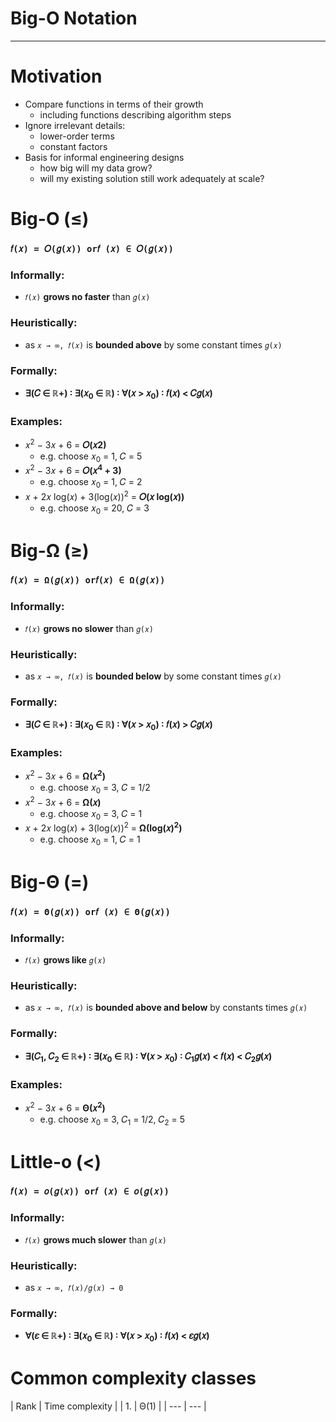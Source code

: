 # Big-O Notation

---

# Motivation
- Compare functions in terms of their growth
  - including functions describing algorithm steps
- Ignore irrelevant details:
  - lower-order terms
  - constant factors
- Basis for informal engineering designs
  - how big will my data grow?
  - will my existing solution still work adequately at scale?

# Big-O (≤)
### `𝑓(𝑥) = 𝑂(𝑔(𝑥)) or𝑓 (𝑥) ∈ 𝑂(𝑔(𝑥))`

### Informally:
- `𝑓(𝑥)` **grows no faster** than `𝑔(𝑥)`

### Heuristically:
- as `𝑥 → ∞, 𝑓(𝑥)` is **bounded above** by some constant times `𝑔(𝑥)`

### Formally:
- **∃(𝐶 ∈ ℝ+) ∶ ∃(𝑥<sub>0</sub> ∈ ℝ) ∶ ∀(𝑥 > 𝑥<sub>0</sub>) ∶ 𝑓(𝑥) < 𝐶𝑔(𝑥)**

### Examples:
- 𝑥<sup>2</sup> − 3𝑥 + 6 = **𝑂(𝑥2)**
  - e.g. choose 𝑥<sub>0</sub> = 1, 𝐶 = 5
- 𝑥<sup>2</sup> − 3𝑥 + 6 = **𝑂(𝑥<sup>4</sup> + 3)**
  - e.g. choose 𝑥<sub>0</sub> = 1, 𝐶 = 2
- 𝑥 + 2𝑥 log(𝑥) + 3(log(𝑥))<sup>2</sup> = **𝑂(𝑥 log(𝑥))**
  - e.g. choose 𝑥<sub>0</sub> = 20, 𝐶 = 3

# Big-Ω (≥)
### `𝑓(𝑥) = Ω(𝑔(𝑥)) or𝑓(𝑥) ∈ Ω(𝑔(𝑥))`

### Informally:
- `𝑓(𝑥)` **grows no slower** than `𝑔(𝑥)`

### Heuristically:
- as `𝑥 → ∞, 𝑓(𝑥)` is **bounded below** by some constant times `𝑔(𝑥)`

### Formally:
- **∃(𝐶 ∈ ℝ+) ∶ ∃(𝑥<sub>0</sub> ∈ ℝ) ∶ ∀(𝑥 > 𝑥<sub>0</sub>) ∶ 𝑓(𝑥) > 𝐶𝑔(𝑥)**

### Examples:
- 𝑥<sup>2</sup> − 3𝑥 + 6 = **Ω(𝑥<sup>2</sup>)**
  - e.g. choose 𝑥<sub>0</sub> = 3, 𝐶 = 1/2
- 𝑥<sup>2</sup> − 3𝑥 + 6 = **Ω(𝑥)**
  - e.g. choose 𝑥<sub>0</sub> = 3, 𝐶 = 1
- 𝑥 + 2𝑥 log(𝑥) + 3(log(𝑥))<sup>2</sup> = **Ω(log(𝑥)<sup>2</sup>)**
  - e.g. choose 𝑥<sub>0</sub> = 1, 𝐶 = 1

# Big-Θ (=)
### `𝑓(𝑥) = Θ(𝑔(𝑥)) or𝑓 (𝑥) ∈ Θ(𝑔(𝑥))`

### Informally:
- `𝑓(𝑥)` **grows like** `𝑔(𝑥)`

### Heuristically:
- as `𝑥 → ∞, 𝑓(𝑥)` is **bounded above and below** by constants times `𝑔(𝑥)`

### Formally:
- **∃(𝐶<sub>1</sub>, 𝐶<sub>2</sub> ∈ ℝ+) ∶ ∃(𝑥<sub>0</sub> ∈ ℝ) ∶ ∀(𝑥 > 𝑥<sub>0</sub>) ∶ 𝐶<sub>1</sub>𝑔(𝑥) < 𝑓(𝑥) < 𝐶<sub>2</sub>𝑔(𝑥)**

### Examples:
- 𝑥<sup>2</sup> − 3𝑥 + 6 = **Θ(𝑥<sup>2</sup>)**
  - e.g. choose 𝑥<sub>0</sub> = 3, 𝐶<sub>1</sub> = 1/2, 𝐶<sub>2</sub> = 5

# Little-o (<)
### `𝑓(𝑥) = 𝑜(𝑔(𝑥)) or𝑓 (𝑥) ∈ 𝑜(𝑔(𝑥))`

### Informally:
- `𝑓(𝑥)` **grows much slower** than `𝑔(𝑥)`

### Heuristically:
- as `𝑥 → ∞, 𝑓(𝑥)/𝑔(𝑥) → 0`

### Formally:
- **∀(𝜀 ∈ ℝ+) ∶ ∃(𝑥<sub>0</sub> ∈ ℝ) ∶ ∀(𝑥 > 𝑥<sub>0</sub>) ∶ 𝑓(𝑥) < 𝜀𝑔(𝑥)**


# Common complexity classes

|  Rank | Time complexity |
|   1.  |       Θ(1)      |
|  ---  |       ---       |
